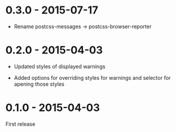 # 0.3.0 - 2015-07-17

  * Rename postcss-messages -> postcss-browser-reporter

# 0.2.0 - 2015-04-03

  * Updated styles of displayed warnings

  * Added options for overriding styles for warnings and selector for apening those styles


# 0.1.0 - 2015-04-03

First release
